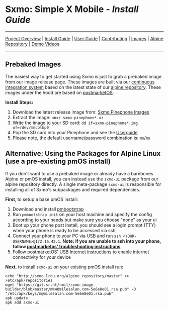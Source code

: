 # **Sxmo**: Simple X Mobile - *Install Guide*

---

[Project Overview](https://sr.ht/~mil/Sxmo) | [Install Guide](https://git.sr.ht/~mil/sxmo-docs/tree/master/INSTALLGUIDE.md) | [User Guide](https://git.sr.ht/~mil/sxmo-docs/tree/master/USERGUIDE.md) | [Contributing](https://git.sr.ht/~mil/sxmo-docs/tree/master/CONTRIBUTING.md) | [Images](http://images.lrdu.org/) | [Alpine Repository](http://sxmo.lrdu.org/alpine_repository/master) | [Demo Videos](http://media.lrdu.org/sxmo_pinephone_demos)

---

## **Prebaked Images**

The easiest way to get started using Sxmo is just to grab a prebaked image from our image release page.
These images are built via our [continuous integration system](https://builds.sr.ht/~mil/sxmo-image-builder) 
based on the latest state of our [alpine repository](http://sxmo.lrdu.org/alpine_repository).  These
images under the hood are based on [postmarketOS](http://postmarketos.org).

**Install Steps:**

1. Download the latest release image from: [Sxmo Pinephone Images](http://images.lrdu.org/)
2. Extract the image: `unxz sxmo-pinephone*.xz`
3. Write  the image to your SD card: `dd if=sxmo-pinephone*.img of=/dev/mmcblkp0`
4. Pop the SD card into your Pinephone and see the [Userguide](https://git.sr.ht/~mil/sxmo-docs/tree/master/USERGUIDE.md)
5. Please note, the default username/password combination is: `mo`/`mo`

## **Alternative: Using the Packages for Alpine Linux** (use a pre-existing pmOS install)

If you don't want to use a prebaked image or already have a barebones Alpine or pmOS install, 
you can instead use the `sxmo-ui` package from our alpine repository directly. A single 
meta-package `sxmo-ui` is responsible for installing all of Sxmo's subpackages and required
dependencies.

**First**, to setup a base pmOS install:

1. Download and install [pmbootstrap](https://gitlab.com/postmarketOS/pmbootstrap)
2. Run `pmbootstrap init` on your host machine and specify the config according to your needs but make sure you choose "none" as your ui
3. Boot up your phone post install, you should see a login prompt (TTY) when your phone is ready to be accessed via ssh
4. Connect your phone to your PC via USB and run `ssh <YOUR-USERNAME>@172.16.42.1`. **Note: If you are unable to ssh into your phone, follow [postmarketos' troubleshooting instructions](https://wiki.postmarketos.org/wiki/USB_Network)**
5. Follow [postmarketOS' USB Internet instructions](https://wiki.postmarketos.org/wiki/USB_Internet) to enable internet connectivity for your device

**Next**, to install `sxmo-ui` on your existing pmOS install run:

```
echo "http://sxmo.lrdu.org/alpine_repository/master" >> /etc/apk/repositories
wget "https://git.sr.ht/~mil/sxmo-image-builder/blob/master/m%40milesalan.com-5e6e8e01.rsa.pub" -O "/etc/apk/keys/m@milesalan.com-5e6e8e01.rsa.pub"
apk update
apk add sxmo-ui
```
